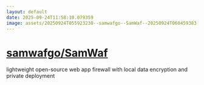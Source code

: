 ```yaml
---
layout: default
date: 2025-09-24T11:58:10.079359
image: assets/20250924T055923230--samwafgo--SamWaf--20250924T060459383--cropped.png
---
```


# [samwafgo/SamWaf](https://github.com/samwafgo/SamWaf)

lightweight open-source web app firewall with local data encryption and private deployment
